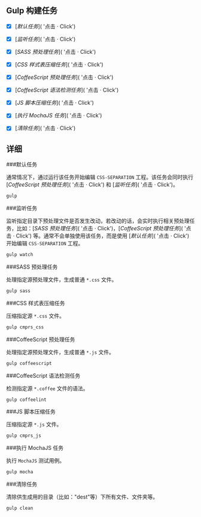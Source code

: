 Gulp 构建任务
------------

- [X] [*默认任务*]( '点击 · Click')

- [X] [*监听任务*]( '点击 · Click')

- [X] [*SASS 预处理任务*]( '点击 · Click')

- [X] [*CSS 样式表压缩任务*]( '点击 · Click')

- [X] [*CoffeeScript 预处理任务*]( '点击 · Click')

- [X] [*CoffeeScript 语法检测任务*]( '点击 · Click')

- [X] [*JS 脚本压缩任务*]( '点击 · Click')

- [X] [*执行 MochaJS 任务*]( '点击 · Click')

- [X] [*清除任务*]( '点击 · Click')



详细
----

###默认任务

通常情况下，通过运行该任务开始编辑 `CSS-SEPARATION` 工程。该任务会同时执行 [*CoffeeScript 预处理任务*]( '点击 · Click') 和 [*监听任务*]( '点击 · Click')。

```bash
gulp
```

###监听任务

监听指定目录下预处理文件是否发生改动，若改动的话，会实时执行相关预处理任务，比如：[*SASS 预处理任务*]( '点击 · Click')，[*CoffeeScript 预处理任务*]( '点击 · Click') 等。通常不会单独使用该任务，而是使用 [*默认任务*]( '点击 · Click') 开始编辑 `CSS-SEPARATION` 工程。

```bash
gulp watch
```

###SASS 预处理任务

处理指定源预处理文件，生成普通 `*.css` 文件。

```bash
gulp sass
```

###CSS 样式表压缩任务

压缩指定源 `*.css` 文件。

```bash
gulp cmprs_css
```

###CoffeeScript 预处理任务

处理指定源预处理文件，生成普通 `*.js` 文件。

```bash
gulp coffeescript
```

###CoffeeScript 语法检测任务

检测指定源 `*.coffee` 文件的语法。

```bash
gulp coffeelint
```

###JS 脚本压缩任务

压缩指定源 `*.js` 文件。

```bash
gulp cmprs_js
```

###执行 MochaJS 任务

执行 `MochaJS` 测试用例。

```bash
gulp mocha
```

###清除任务

清除供生成用的目录（比如："dest"等）下所有文件、文件夹等。

```bash
gulp clean
```